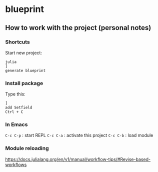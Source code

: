 # blueprint

## How to work with the project (personal notes)

### Shortcuts

Start new project:
```
julia
]
generate blueprint
```
### Install package
Type this:
```
]
add Setfield
Ctrl + C
```

### In Emacs

`C-c C-p` : start REPL
`C-c C-a` : activate this project
`C-c C-b` : load module

### Module reloading

https://docs.julialang.org/en/v1/manual/workflow-tips/#Revise-based-workflows
